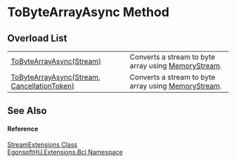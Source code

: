 # ToByteArrayAsync Method


## Overload List
<table>
<tr>
<td><a href="M_EgonsoftHU_Extensions_Bcl_StreamExtensions_ToByteArrayAsync.md">ToByteArrayAsync(Stream)</a></td>
<td>Converts a stream to byte array using <a href="https://learn.microsoft.com/dotnet/api/system.io.memorystream" target="_blank" rel="noopener noreferrer">MemoryStream</a>.</td></tr>
<tr>
<td><a href="M_EgonsoftHU_Extensions_Bcl_StreamExtensions_ToByteArrayAsync_1.md">ToByteArrayAsync(Stream, CancellationToken)</a></td>
<td>Converts a stream to byte array using <a href="https://learn.microsoft.com/dotnet/api/system.io.memorystream" target="_blank" rel="noopener noreferrer">MemoryStream</a>.</td></tr>
</table>

## See Also


#### Reference
<a href="T_EgonsoftHU_Extensions_Bcl_StreamExtensions.md">StreamExtensions Class</a>  
<a href="N_EgonsoftHU_Extensions_Bcl.md">EgonsoftHU.Extensions.Bcl Namespace</a>  
